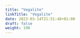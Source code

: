 ```yaml
---
title: "Vegalite"
linkTitle: "Vegalite"
date: 2023-03-14T21:51:48+01:00
draft: false
weight: 190
---
```


